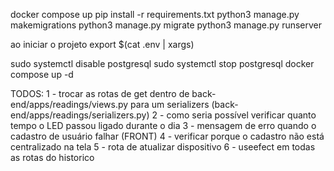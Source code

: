 docker compose up
pip install -r requirements.txt
python3 manage.py makemigrations
python3 manage.py migrate
python3 manage.py runserver

ao iniciar o projeto export $(cat .env | xargs)

sudo systemctl disable postgresql
sudo systemctl stop postgresql
docker compose up -d


TODOS: 
1 - trocar as rotas de get dentro de back-end/apps/readings/views.py para um serializers (back-end/apps/readings/serializers.py)
2 - como seria possível verificar quanto tempo o LED passou ligado durante o dia 
3 - mensagem de erro quando o cadastro de usuário falhar (FRONT)
4 - verificar porque o cadastro não está centralizado na tela
5 - rota de atualizar dispositivo
6 - useefect em todas as rotas do historico